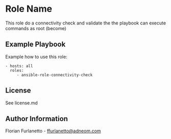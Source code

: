 Role Name
=========

This role do a connectivity check and validate the the playbook can execute commands as root (become)

Example Playbook
----------------

Example how to use this role:

    - hosts: all
      roles:
         - ansible-role-connectivity-check

License
-------

See license.md

Author Information
------------------

Florian Furlanetto - ffurlanetto@adneom.com
